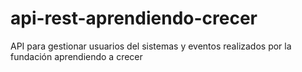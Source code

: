 # api-rest-aprendiendo-crecer
API para gestionar usuarios  del sistemas y eventos realizados por la fundación aprendiendo a crecer

